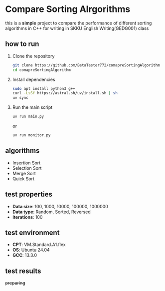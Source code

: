 # Compare Sorting Alrgorithms
this is a **simple** project to compare the performance of different sorting algorithms in C++ for writing in SKKU English Writing(GEDG001) class

## how to run
1. Clone the repository
   ```bash
   git clone https://github.com/BetaTester772/comapreSortingAlgorithm
   cd comapreSortingAlgorithm
    ```
2. Install dependencies
   ```bash
   sudo apt install python3 g++
   curl -LsSf https://astral.sh/uv/install.sh | sh
   uv sync
   ```
3. Run the main script
   ```bash
   uv run main.py
   ```
   or
    ```bash
    uv run monitor.py
    ```

## algorithms
- Insertion Sort
- Selection Sort
- Merge Sort
- Quick Sort

## test properties
- **Data size**: 100, 1000, 10000, 100000, 1000000
- **Data type**: Random, Sorted, Reversed
- **iterations**: 100

## test environment
- **CPT**: VM.Standard.A1.flex
- **OS**: Ubuntu 24.04
- **GCC**: 13.3.0

## test results
~~preparing~~

